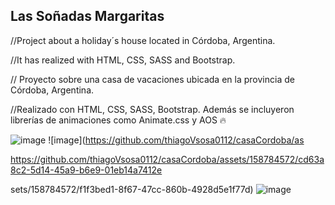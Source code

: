 ## Las Soñadas Margaritas
//Project about a holiday´s house located in Córdoba, Argentina. 

//It has realized with HTML, CSS, SASS and Bootstrap. 




// Proyecto sobre una casa de vacaciones ubicada en la provincia de Córdoba, Argentina.          

//Realizado con HTML, CSS, SASS, Bootstrap. Además se incluyeron librerías de animaciones como Animate.css y AOS 🔥

![image](https://github.com/thiagoVsosa0112/casaCordoba/assets/158784572/c144fe57-bee8-4e0c-a8cd-810e6de380e7) ![image](https://github.com/thiagoVsosa0112/casaCordoba/as

https://github.com/thiagoVsosa0112/casaCordoba/assets/158784572/cd63a8c2-5d14-45a9-b6e9-01eb14a7412e

sets/158784572/f1f3bed1-8f67-47cc-860b-4928d5e1f77d) ![image](https://github.com/thiagoVsosa0112/casaCordoba/assets/158784572/0895e603-054d-4a3b-9b6b-070de6371a4f)




